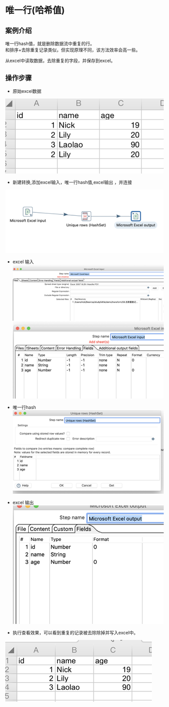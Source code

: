 # 唯一行(哈希值)

## 案例介绍

唯一行hash值，就是删除数据流中重复的行。  
和排序+去除重复记录类似，但实现原理不同，该方法效率会高一些。

从excel中读取数据，去除重复的字段，并保存到excel。

## 操作步骤 

* 原始excel数据 

![](./assets/2019-06-09-18-09-07.png) 

* 新建转换,添加excel输入，唯一行hash值,excel输出 ，并连接  

![](./assets/2019-06-09-18-09-44.png)

* excel 输入 
![](./assets/2019-06-09-18-10-21.png)  
![](./assets/2019-06-09-18-10-02.png)  

* 唯一行hash  
![](./assets/2019-06-09-18-10-38.png)  

* excel 输出  
![](./assets/2019-06-09-18-10-53.png) 

* 执行查看效果，可以看到重复的记录被去除除掉并写入excel中。  

![](./assets/2019-06-09-18-11-58.png)  



